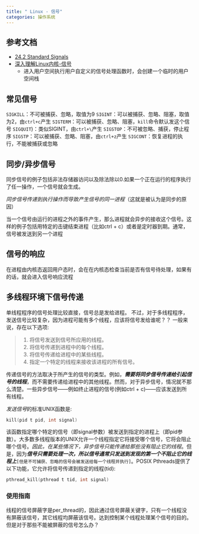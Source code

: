 ```yaml
---
title: " Linux - 信号"
categories: 操作系统
---
```

## 参考文档
- [24.2 Standard Signals](https://www.gnu.org/software/libc/manual/html_node/Standard-Signals.html)
- [深入理解Linux内核-信号](https://wushifublog.com/2020/05/16/%E6%B7%B1%E5%85%A5%E7%90%86%E8%A7%A3Linux%E5%86%85%E6%A0%B8%E2%80%94%E2%80%94signals/)
	- 进入用户空间执行用户自定义的信号处理函数时，会创建一个临时的用户空间栈

## 常见信号
`SIGKILL`：不可被捕获、忽略，取值为9
`SIGINT`：可以被捕获、忽略、阻塞，取值为2，由`ctrl+c`产生
`SIGTERM`：可以被捕获、忽略、阻塞，`kill`命令默认发这个信号
`SIGQUIT`)：类似SIGINT，由`ctrl+\`产生
`SIGSTOP`：不可被忽略、捕获，停止程序
`SIGSTP`：可以被捕获、忽略、阻塞，由`ctrl+z`产生
`SIGCONT`：恢复进程的执行，不能被捕获或忽略


## 同步/异步信号
同步信号的例子包括非法存储器访问以及除法除以0.如果一个正在运行的程序执行了任一操作，一个信号就会生成。

*同步信号传递到执行操作而导致产生信号的同一进程*（这就是被认为是同步的原因）

当一个信号由运行的进程之外的事件产生，那么进程就会异步的接收这个信号。这样的例子包括用特定的击键结束进程（比如ctrl + c）或者是定时器到期。通常，信号被发送到另一个进程

## 信号的响应
在进程由内核态返回用户态时，会在在内核态检查当前是否有信号待处理，如果有的话，就会进入信号响应流程

## 多线程环境下信号传递
单线程程序的信号处理比较直接，信号总是发给进程。
不过，对于多线程程序，发送信号比较复杂，因为进程可能有多个线程，应该将信号发给谁呢？？
一般来说，存在以下选项:

>1. 将信号发送到信号所应用的线程。
>2. 将信号传递到进程中的每个线程。
>3. 将信号传递给进程中的某些线程。
>4. 指定一个特定的线程来接收该进程的所有信号。

传递信号的方法取决于所产生的信号的类型。例如，***需要将同步信号传递给引起信号的线程***，而不需要传递给进程中的其他线程。然而，对于异步信号，情况就不那么清楚。一些异步信号——例如终止进程的信号(例如ctrl + c)——应该发送到所有线程。

*发送信号*的标准UNIX函数是:
```c
kill(pid t pid, int signal)
```
该函数指定哪个特定的信号（即signal参数）被发送到指定的进程上（即pid参数）。大多数多线程版本的UNIX允许一个线程指定它将接受哪个信号，它将会阻止哪个信号。*因此，在某些情况下，异步信号只能传递给那些没有阻止它的线程*。但是，因为***信号只需要处理一次，所以信号通常只发送到发现的第一个不阻止它的线程上***`[但是不可捕获、忽略的信号会被发送给每一个线程并执行]`。POSIX Pthreads提供了以下功能，它允许将信号传递到指定的线程(tid):
```c
pthread_kill(pthread t tid, int signal)
```

### 使用指南
线程的信号屏蔽字是per_thread的，因此通过信号屏蔽关键字，只有一个线程没有屏蔽该信号，其它线程均屏蔽该信号。达到控制某个线程处理某个信号的目的。
但是对于那些不能被屏蔽的信号怎么办？